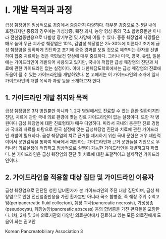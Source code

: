 # I. 개발 목적과 과정

급성 췌장염은 임상적으로 경증에서 중증까지 다양하다. 대부분 경증으로 3-5일 내에 호전되지만 중증의 경우에는 가성낭종, 췌장 괴사, 농양 형성 등의 국소 합병증뿐만 아니라 전신염증반응으로 다발성 장기부전 및 사망에 이를 수 있다. 중증 췌장염의 사망률은 매우 높아 무균 괴사성 췌장염은 10%, 감염성 췌장염은 25-30%에 이른다.1 조기에 급성 췌장염을 정확하게 진단하고 초기에 중증 경과를 보일 것으로 예측되는 환자를 선별하여 집중 치료하는 것은 국민보건 향상에 매우 중요하다. 그러나 미국, 영국, 유럽, 일본에는 가이드라인이 개발되어 사용되고 있지만, 국내에 적합한 급성 췌장염의 진단과 치료에 관한 가이드라인 없는 실정이다. 이에 대한췌담도학회에서는 급성 췌장염의 진료에 도움이 될 수 있는 가이드라인을 개발하였다. 본 고에서는 이 가이드라인의 소개에 앞서 가이드라인의 개발 목적과 과정 등을 소개하고자 한다.

## 1. 가이드라인 개발 취지와 목적

급성 췌장염은 3차 병원뿐만 아니라 1, 2차 병원에서도 진료할 수 있는 흔한 질환이지만 진단, 치료에 관한 국내 의료 환경에 맞는 진료 가이드라인이 없는 실정이다. 또한 각 병원마다 급성 췌장염에 대한 진료형태가 매우 다양하다. 따라서 국내의 충분한 진료 경험과 국내외 자료를 바탕으로 한국 실정에 맞는 급성췌장염 진단과 치료에 관한 가이드라인 개발이 필요하다. 급성 췌장염의 치료 근거를 제시하기 위한 국내 문헌은 매우 제한적이어서 문헌검색을 통하여 외국에서 제안하는 가이드라인과 근거 문헌들을 기반으로 우리나라 의료실정에 적합하고 임상적으로 실행이 가능한 가이드라인을 개발하고자 하였다. 본 가이드라인은 급성 췌장염의 진단 및 치료에 대한 포괄적이고 실제적인 가이드라인이다.

## 2. 가이드라인을 적용할 대상 집단 및 가이드라인 이용자

급성 췌장염으로 진단된 성인 남녀환자가 본 가이드라인의 주된 대상 집단이며, 급성 췌장염으로 인한 전신염증반응을 가진 환자뿐만 아니라 국소 합병증, 즉 췌장 주위 수액고임(peripancreatic fluid collecton), 췌장 괴사(pancreatic necrosis), 가성낭종(pseudocyst), 췌장농양(pancreatic abscess) 등의 합병증을 가진 환자들을 포함한다. 1차, 2차 및 3차 의료기관의 다양한 의료분야에서 진료하고 있는 모든 의료진에게 도움이 되는 권고안

Korean Pancreatobiliary Association <PAGE>3